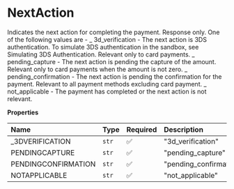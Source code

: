 # NextAction

Indicates the next action for completing the payment. Response only. One of the following values are - _ 3d_verification - The next action is 3DS authentication. To simulate 3DS authentication in the sandbox, see Simulating 3DS Authentication. Relevant only to card payments. _ pending_capture - The next action is pending the capture of the amount. Relevant only to card payments when the amount is not zero. _ pending_confirmation - The next action is pending the confirmation for the payment. Relevant to all payment methods excluding card payment. _ not_applicable - The payment has completed or the next action is not relevant.

**Properties**

| Name                | Type  | Required | Description            |
| :------------------ | :---- | :------- | :--------------------- |
| \_3DVERIFICATION    | `str` | ✅       | "3d_verification"      |
| PENDINGCAPTURE      | `str` | ✅       | "pending_capture"      |
| PENDINGCONFIRMATION | `str` | ✅       | "pending_confirmation" |
| NOTAPPLICABLE       | `str` | ✅       | "not_applicable"       |
